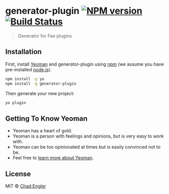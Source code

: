 # generator-plugin [![NPM version][npm-image]][npm-url] [![Build Status][travis-image]][travis-url]
> Generator for Fae plugins

## Installation

First, install [Yeoman](http://yeoman.io) and generator-plugin using [npm](https://www.npmjs.com/) (we assume you have pre-installed [node.js](https://nodejs.org/)).

```bash
npm install -g yo
npm install -g generator-plugin
```

Then generate your new project:

```bash
yo plugin
```

## Getting To Know Yeoman

 * Yeoman has a heart of gold.
 * Yeoman is a person with feelings and opinions, but is very easy to work with.
 * Yeoman can be too opinionated at times but is easily convinced not to be.
 * Feel free to [learn more about Yeoman](http://yeoman.io/).

## License

MIT © [Chad Engler](https://github.com/englercj)


[npm-image]: https://badge.fury.io/js/generator-plugin.svg
[npm-url]: https://npmjs.org/package/@fae/generator-plugin
[travis-image]: https://travis-ci.org/Fae/generator-plugin.svg?branch=master
[travis-url]: https://travis-ci.org/Fae/generator-plugin
